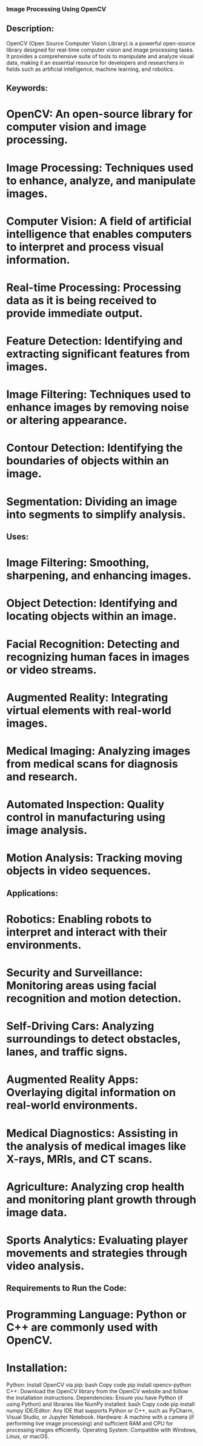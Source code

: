 ### Image Processing Using OpenCV

## Description:
OpenCV (Open Source Computer Vision Library) is a powerful open-source library designed for real-time computer vision and image processing tasks. It provides a comprehensive suite of tools to manipulate and analyze visual data, making it an essential resource for developers and researchers in fields such as artificial intelligence, machine learning, and robotics.

## Keywords:
# OpenCV: An open-source library for computer vision and image processing.
# Image Processing: Techniques used to enhance, analyze, and manipulate images.
# Computer Vision: A field of artificial intelligence that enables computers to interpret and process visual information.
# Real-time Processing: Processing data as it is being received to provide immediate output.
# Feature Detection: Identifying and extracting significant features from images.
# Image Filtering: Techniques used to enhance images by removing noise or altering appearance.
# Contour Detection: Identifying the boundaries of objects within an image.
# Segmentation: Dividing an image into segments to simplify analysis.
## Uses:
# Image Filtering: Smoothing, sharpening, and enhancing images.
# Object Detection: Identifying and locating objects within an image.
# Facial Recognition: Detecting and recognizing human faces in images or video streams.
# Augmented Reality: Integrating virtual elements with real-world images.
# Medical Imaging: Analyzing images from medical scans for diagnosis and research.
# Automated Inspection: Quality control in manufacturing using image analysis.
# Motion Analysis: Tracking moving objects in video sequences.
## Applications:
# Robotics: Enabling robots to interpret and interact with their environments.
# Security and Surveillance: Monitoring areas using facial recognition and motion detection.
# Self-Driving Cars: Analyzing surroundings to detect obstacles, lanes, and traffic signs.
# Augmented Reality Apps: Overlaying digital information on real-world environments.
# Medical Diagnostics: Assisting in the analysis of medical images like X-rays, MRIs, and CT scans.
# Agriculture: Analyzing crop health and monitoring plant growth through image data.
# Sports Analytics: Evaluating player movements and strategies through video analysis.
## Requirements to Run the Code:
# Programming Language: Python or C++ are commonly used with OpenCV.
# Installation:
Python: Install OpenCV via pip:
bash
Copy code
pip install opencv-python
C++: Download the OpenCV library from the OpenCV website and follow the installation instructions.
Dependencies: Ensure you have Python (if using Python) and libraries like NumPy installed:
bash
Copy code
pip install numpy
IDE/Editor: Any IDE that supports Python or C++, such as PyCharm, Visual Studio, or Jupyter Notebook.
Hardware: A machine with a camera (if performing live image processing) and sufficient RAM and CPU for processing images efficiently.
Operating System: Compatible with Windows, Linux, or macOS.
